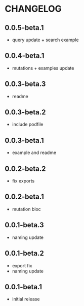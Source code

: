 # CHANGELOG

## 0.0.5-beta.1
- query update + search example

## 0.0.4-beta.1
- mutations + examples update

## 0.0.3-beta.3
- readme

## 0.0.3-beta.2
- include podfile

## 0.0.3-beta.1
- example and readme

## 0.0.2-beta.2
- fix exports

## 0.0.2-beta.1
- mutation bloc

## 0.0.1-beta.3
- naming update

## 0.0.1-beta.2
- export fix
- naming update

## 0.0.1-beta.1
- initial release